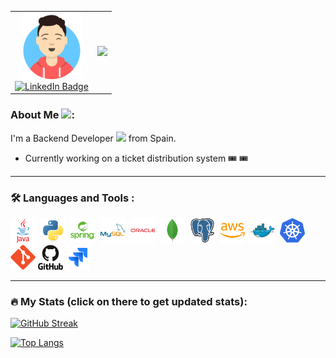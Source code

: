 <div align="center">
  <table>
    <tr>
      <td align="center">
        <img src="img/me.png" width="100"/><br>
        <a href="https://www.linkedin.com/">
          <img src="https://img.shields.io/badge/LinkedIn-blue?style=for-the-badge&logo=linkedin&logoColor=white" alt="LinkedIn Badge"/>
        </a>
      </td>
      <td align="right">
        <img src="https://i.giphy.com/media/v1.Y2lkPTc5MGI3NjExOWR3Mms5aTkwcXpzdDFwcjF0eXBpbDhneWxseHZ5bnJ2aHpwN291aiZlcD12MV9pbnRlcm5naWZfYnlfaWQmY3Q9Zw/dvsjHZc6P3oozpp9I4/giphy.gif" width="250"/>
      </td>
    </tr>
  </table>
</div>

### About Me <img src="https://media.giphy.com/media/M9gbBd9nbDrOTu1Mqx/giphy.gif" width="30"/>:

I'm a Backend Developer <img src="https://media.giphy.com/media/WUlplcMpOCEmTGBtBW/giphy.gif" width="30"> from Spain.

- Currently working on a ticket distribution system :tickets: :tickets:

---

### :hammer_and_wrench: Languages and Tools :

<div>
  <img src="https://github.com/devicons/devicon/blob/master/icons/java/java-original-wordmark.svg" title="Java" alt="Java" width="40" height="40"/>&nbsp;
  <img src="https://github.com/devicons/devicon/blob/master/icons/python/python-original.svg" title="Python" alt="Python" width="40" height="40"/>&nbsp;
  <img src="https://github.com/devicons/devicon/blob/master/icons/spring/spring-original-wordmark.svg" title="Spring" alt="Spring" width="40" height="40"/>&nbsp;
  <img src="https://github.com/devicons/devicon/blob/master/icons/mysql/mysql-original-wordmark.svg" title="MySQL"  alt="MySQL" width="40" height="40"/>&nbsp;
  <img src="https://github.com/devicons/devicon/blob/master/icons/oracle/oracle-original.svg" title="Oracle"  alt="Oracle" width="40" height="40"/>&nbsp;
  <img src="https://github.com/devicons/devicon/blob/master/icons/mongodb/mongodb-original.svg" title="MongoDB"  alt="MongoDB" width="40" height="40"/>&nbsp;
  <img src="https://github.com/devicons/devicon/blob/master/icons/postgresql/postgresql-original.svg" title="PostgreSQL"  alt="PostgreSQL" width="40" height="40"/>&nbsp;
  <img src="https://github.com/devicons/devicon/blob/master/icons/amazonwebservices/amazonwebservices-plain-wordmark.svg" title="AWS" alt="AWS" width="40" height="40"/>&nbsp;
  <img src="https://github.com/devicons/devicon/blob/master/icons/docker/docker-original.svg" title="Docker" alt="Docker" width="40" height="40"/>&nbsp;
  <img src="https://github.com/devicons/devicon/blob/master/icons/kubernetes/kubernetes-original.svg" title="Kubernetes" alt="Kubernetes" width="40" height="40"/>&nbsp;
  <img src="https://github.com/devicons/devicon/blob/master/icons/git/git-original.svg" title="Git" **alt="Git" width="40" height="40"/>
  <img src="https://github.com/devicons/devicon/blob/master/icons/github/github-original-wordmark.svg" title="GitHub" **alt="GitHub" width="40" height="40"/>
  <img src="https://github.com/devicons/devicon/blob/master/icons/jira/jira-original.svg" title="Jira" **alt="Jira" width="40" height="40"/>
</div>

---

### :fire: My Stats (click on there to get updated stats):

<a href="https://github-readme-streak-stats.herokuapp.com?user=Chomusuke01&theme=dark&border_radius=20&mode=weekly&dates=00000000"><img src="https://github-readme-streak-stats.herokuapp.com/?user=Chomusuke01&theme=dark&border_radius=20&mode=weekly&dates=00000000" alt="GitHub Streak"/></a>

[![Top Langs](https://github-readme-stats.vercel.app/api/top-langs/?username=Chomusuke01&layout=compact&theme=vision-friendly-dark)]()
